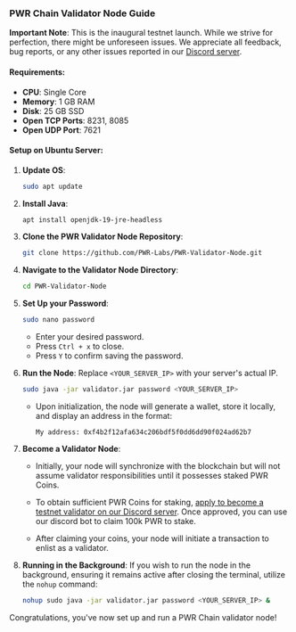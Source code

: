 
### **PWR Chain Validator Node Guide**

**Important Note**: This is the inaugural testnet launch. While we strive for perfection, there might be unforeseen issues. We appreciate all feedback, bug reports, or any other issues reported in our [Discord server](https://discord.gg/DJkcuy9SAg).

#### **Requirements**:
- **CPU**: Single Core
- **Memory**: 1 GB RAM
- **Disk**: 25 GB SSD
- **Open TCP Ports**: 8231, 8085
- **Open UDP Port**: 7621

#### **Setup on Ubuntu Server**:

1. **Update OS**: 
   ```bash
   sudo apt update
   ```

2. **Install Java**: 
   ```bash
   apt install openjdk-19-jre-headless
   ```

3. **Clone the PWR Validator Node Repository**:
   ```bash
   git clone https://github.com/PWR-Labs/PWR-Validator-Node.git
   ```

4. **Navigate to the Validator Node Directory**:
   ```bash
   cd PWR-Validator-Node
   ```

5. **Set Up your Password**:
   ```bash
   sudo nano password
   ```
   - Enter your desired password.
   - Press `Ctrl + x` to close.
   - Press `Y` to confirm saving the password.

6. **Run the Node**:
   Replace `<YOUR_SERVER_IP>` with your server's actual IP.
   ```bash
   sudo java -jar validator.jar password <YOUR_SERVER_IP>
   ```

   - Upon initialization, the node will generate a wallet, store it locally, and display an address in the format: 
     ```
     My address: 0xf4b2f12afa634c206bdf5f0dd6dd90f024ad62b7
     ```

7. **Become a Validator Node**:

   - Initially, your node will synchronize with the blockchain but will not assume validator responsibilities until it possesses staked PWR Coins.
   
   - To obtain sufficient PWR Coins for staking, [apply to become a testnet validator on our Discord server](https://discord.gg/DJkcuy9SAg). Once approved, you can use our discord bot to claim 100k PWR to stake.
   
   - After claiming your coins, your node will initiate a transaction to enlist as a validator.

8. **Running in the Background**:
   If you wish to run the node in the background, ensuring it remains active after closing the terminal, utilize the `nohup` command:
   ```bash
   nohup sudo java -jar validator.jar password <YOUR_SERVER_IP> &
   ```

Congratulations, you've now set up and run a PWR Chain validator node!
